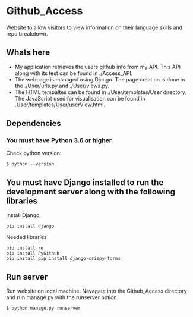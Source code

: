 # Github_Access
Website to allow visitors to view information on their language skills and repo breakdown.

## Whats here
* My application retrieves the users github info from my API. This API along with its test can be found in ./Access_API.
* The webpage is managed using Django. The page creation is done in the ./User/urls.py and ./User/views.py. 
* The HTML tempaltes can be found in ./User/templates/User directory. The JavaScript used for visualisation can be found in .User/templates/User/userView.html.

## Dependencies
### You must have Python 3.6 or higher.
Check python version:
```
$ python --version
```
##  You must have Django installed to run the development server along with the following libraries
Install Django
```
pip install django
```
Needed libraries
```
pip install re
pip install PyGithub
pip install pip install django-crispy-forms
```

## Run server
Run website on local machine.
Navagate into the Github_Access directory and run manage.py with the runserver option.
```
$ python manage.py runserver
```